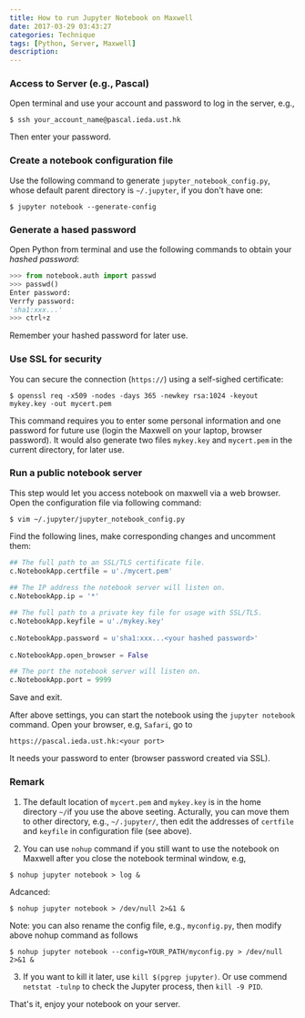```yaml
---
title: How to run Jupyter Notebook on Maxwell
date: 2017-03-29 03:43:27
categories: Technique
tags: [Python, Server, Maxwell]
description:
---
```


### Access to Server (e.g., Pascal)

Open terminal and use your account and password to log in the server, e.g.,

```
$ ssh your_account_name@pascal.ieda.ust.hk
```

Then enter your password.

### Create a notebook configuration file

Use the following command to generate `jupyter_notebook_config.py`, whose default parent directory is `~/.jupyter`, if you don't have one:

```
$ jupyter notebook --generate-config
```

<!--more-->


### Generate a hased password

Open Python from terminal and use the following commands to obtain your *hashed password*:

```python
>>> from notebook.auth import passwd
>>> passwd()
Enter password:
Verrfy password:
'sha1:xxx...'
>>> ctrl+z
```

Remember your hashed password for later use.



### Use SSL for security

You can secure the connection  (`https://`) using a self-sighed certificate:

```
$ openssl req -x509 -nodes -days 365 -newkey rsa:1024 -keyout mykey.key -out mycert.pem
```

This command requires you to enter some personal information and one password for future use (login the Maxwell on your laptop, browser password). It would also generate two files `mykey.key` and `mycert.pem` in the current directory, for later use.

### Run a public notebook server

This step would let you access notebook on maxwell via a web browser. Open the configuration file via following command:

```
$ vim ~/.jupyter/jupyter_notebook_config.py
```

Find the following lines, make corresponding changes and uncomment them:

```python
## The full path to an SSL/TLS certificate file.
c.NotebookApp.certfile = u'./mycert.pem'
	
## The IP address the notebook server will listen on.
c.NotebookApp.ip = '*'

## The full path to a private key file for usage with SSL/TLS.
c.NotebookApp.keyfile = u'./mykey.key'
	
c.NotebookApp.password = u'sha1:xxx...<your hashed password>'
	
c.NotebookApp.open_browser = False

## The port the notebook server will listen on.
c.NotebookApp.port = 9999
```

Save and exit.

After above settings, you can start the notebook using the `jupyter notebook` command. Open your browser, e.g, `Safari`, go to
	
```
https://pascal.ieda.ust.hk:<your port>
```

It needs your password to enter (browser password created via SSL).


### Remark

1. The default location of `mycert.pem` and `mykey.key` is in the home directory `~/`if you use the above seeting. Acturally, you can move them to other directory, e.g., `~/.jupyter/`, then edit the addresses of `certfile` and `keyfile` in configuration file (see above).

2. You can use `nohup` command if you still want to use the notebook on Maxwell after you close the notebook terminal window, e.g,

  ```	
  $ nohup jupyter notebook > log &
  ```
  Adcanced:
  ```	
  $ nohup jupyter notebook > /dev/null 2>&1 &
  ```
  Note: you can also rename the config file, e.g., `myconfig.py`, then modify above nohup command as follows
  ```	
  $ nohup jupyter notebook --config=YOUR_PATH/myconfig.py > /dev/null 2>&1 &
  ```

3. If you want to kill it later, use `kill $(pgrep jupyter)`. Or use commend `netstat -tulnp` to check the Jupyter process, then `kill -9 PID`.

That's it, enjoy your notebook on your server.